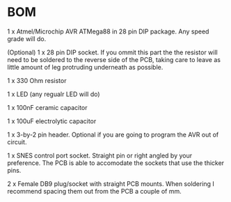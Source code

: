 # BOM

1 x Atmel/Microchip AVR ATMega88 in 28 pin DIP package.  Any speed grade will do.

(Optional) 1 x 28 pin DIP socket.  If you ommit this part the the resistor will need to be soldered
  to the reverse side of the PCB, taking care to leave as little amount of leg protruding underneath
  as possible.

1 x 330 Ohm resistor

1 x LED (any regualr LED will do)

1 x 100nF ceramic capacitor

1 x 100uF electrolytic capacitor

1 x 3-by-2 pin header.  Optional if you are going to program the AVR out of circuit.

1 x SNES control port socket.  Straight pin or right angled by your preference.  The PCB is able to accomodate
  the sockets that use the thicker pins.

2 x Female DB9 plug/socket with straight PCB mounts.  When soldering I recommend spacing them out from the PCB
  a couple of mm.

